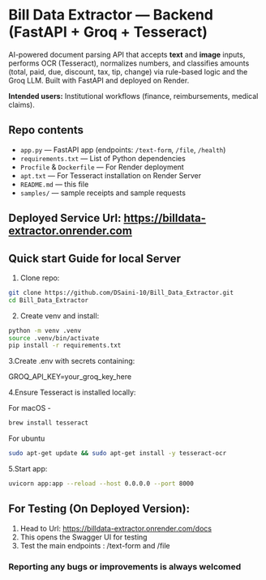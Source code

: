 # Bill Data Extractor — Backend (FastAPI + Groq + Tesseract)

AI-powered document parsing API that accepts **text** and **image** inputs, performs OCR (Tesseract), normalizes numbers, and classifies amounts (total, paid, due, discount, tax, tip, change) via rule-based logic and the Groq LLM. 
Built with FastAPI and deployed on Render.

**Intended users:** Institutional workflows (finance, reimbursements, medical claims).

## Repo contents
- `app.py` — FastAPI app (endpoints: `/text-form`, `/file`, `/health`)
- `requirements.txt` — List of Python dependencies
- `Procfile` & `Dockerfile` — For Render deployment
- `apt.txt` — For Tesseract installation on Render Server
- `README.md` — this file
- `samples/` — sample receipts and sample requests 

## Deployed Service Url: https://billdata-extractor.onrender.com

## Quick start Guide for local Server
1. Clone repo:
```bash
git clone https://github.com/DSaini-10/Bill_Data_Extractor.git
cd Bill_Data_Extractor
```
2. Create venv and install:
```bash
python -m venv .venv
source .venv/bin/activate
pip install -r requirements.txt
```
3.Create .env with secrets containing:

GROQ_API_KEY=your_groq_key_here

4.Ensure Tesseract is installed locally:

For macOS - 
```bash
brew install tesseract
```

For ubuntu
```bash
sudo apt-get update && sudo apt-get install -y tesseract-ocr
```
5.Start app:
```bash
uvicorn app:app --reload --host 0.0.0.0 --port 8000
```

## For Testing (On Deployed Version):
1. Head to Url: https://billdata-extractor.onrender.com/docs
2. This opens the Swagger UI for testing 
3. Test the main endpoints : /text-form and /file


### Reporting any bugs or improvements is always welcomed
